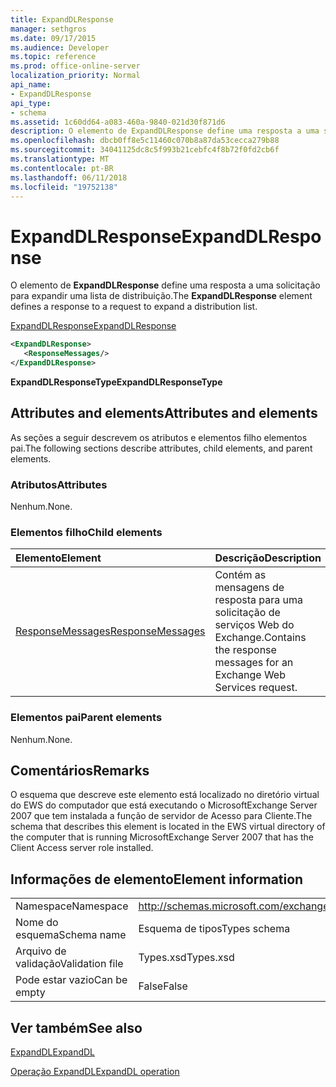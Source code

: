 ```yaml
---
title: ExpandDLResponse
manager: sethgros
ms.date: 09/17/2015
ms.audience: Developer
ms.topic: reference
ms.prod: office-online-server
localization_priority: Normal
api_name:
- ExpandDLResponse
api_type:
- schema
ms.assetid: 1c60dd64-a083-460a-9840-021d30f871d6
description: O elemento de ExpandDLResponse define uma resposta a uma solicitação para expandir uma lista de distribuição.
ms.openlocfilehash: dbcb0ff8e5c11460c070b8a87da53cecca279b88
ms.sourcegitcommit: 34041125dc8c5f993b21cebfc4f8b72f0fd2cb6f
ms.translationtype: MT
ms.contentlocale: pt-BR
ms.lasthandoff: 06/11/2018
ms.locfileid: "19752138"
---
```

# <a name="expanddlresponse"></a><span data-ttu-id="5f717-103">ExpandDLResponse</span><span class="sxs-lookup"><span data-stu-id="5f717-103">ExpandDLResponse</span></span>

<span data-ttu-id="5f717-104">O elemento de **ExpandDLResponse** define uma resposta a uma solicitação para expandir uma lista de distribuição.</span><span class="sxs-lookup"><span data-stu-id="5f717-104">The **ExpandDLResponse** element defines a response to a request to expand a distribution list.</span></span> 
  
[<span data-ttu-id="5f717-105">ExpandDLResponse</span><span class="sxs-lookup"><span data-stu-id="5f717-105">ExpandDLResponse</span></span>](expanddlresponse.md)
  
```xml
<ExpandDLResponse>
   <ResponseMessages/>
</ExpandDLResponse>
```

 <span data-ttu-id="5f717-106">**ExpandDLResponseType**</span><span class="sxs-lookup"><span data-stu-id="5f717-106">**ExpandDLResponseType**</span></span>
## <a name="attributes-and-elements"></a><span data-ttu-id="5f717-107">Attributes and elements</span><span class="sxs-lookup"><span data-stu-id="5f717-107">Attributes and elements</span></span>

<span data-ttu-id="5f717-108">As seções a seguir descrevem os atributos e elementos filho elementos pai.</span><span class="sxs-lookup"><span data-stu-id="5f717-108">The following sections describe attributes, child elements, and parent elements.</span></span>
  
### <a name="attributes"></a><span data-ttu-id="5f717-109">Atributos</span><span class="sxs-lookup"><span data-stu-id="5f717-109">Attributes</span></span>

<span data-ttu-id="5f717-110">Nenhum.</span><span class="sxs-lookup"><span data-stu-id="5f717-110">None.</span></span>
  
### <a name="child-elements"></a><span data-ttu-id="5f717-111">Elementos filho</span><span class="sxs-lookup"><span data-stu-id="5f717-111">Child elements</span></span>

|<span data-ttu-id="5f717-112">**Elemento**</span><span class="sxs-lookup"><span data-stu-id="5f717-112">**Element**</span></span>|<span data-ttu-id="5f717-113">**Descrição**</span><span class="sxs-lookup"><span data-stu-id="5f717-113">**Description**</span></span>|
|:-----|:-----|
|[<span data-ttu-id="5f717-114">ResponseMessages</span><span class="sxs-lookup"><span data-stu-id="5f717-114">ResponseMessages</span></span>](responsemessages.md) <br/> |<span data-ttu-id="5f717-115">Contém as mensagens de resposta para uma solicitação de serviços Web do Exchange.</span><span class="sxs-lookup"><span data-stu-id="5f717-115">Contains the response messages for an Exchange Web Services request.</span></span>  <br/> |
   
### <a name="parent-elements"></a><span data-ttu-id="5f717-116">Elementos pai</span><span class="sxs-lookup"><span data-stu-id="5f717-116">Parent elements</span></span>

<span data-ttu-id="5f717-117">Nenhum.</span><span class="sxs-lookup"><span data-stu-id="5f717-117">None.</span></span>
  
## <a name="remarks"></a><span data-ttu-id="5f717-118">Comentários</span><span class="sxs-lookup"><span data-stu-id="5f717-118">Remarks</span></span>

<span data-ttu-id="5f717-119">O esquema que descreve este elemento está localizado no diretório virtual do EWS do computador que está executando o MicrosoftExchange Server 2007 que tem instalada a função de servidor de Acesso para Cliente.</span><span class="sxs-lookup"><span data-stu-id="5f717-119">The schema that describes this element is located in the EWS virtual directory of the computer that is running MicrosoftExchange Server 2007 that has the Client Access server role installed.</span></span>
  
## <a name="element-information"></a><span data-ttu-id="5f717-120">Informações de elemento</span><span class="sxs-lookup"><span data-stu-id="5f717-120">Element information</span></span>

|||
|:-----|:-----|
|<span data-ttu-id="5f717-121">Namespace</span><span class="sxs-lookup"><span data-stu-id="5f717-121">Namespace</span></span>  <br/> |http://schemas.microsoft.com/exchange/services/2006/types  <br/> |
|<span data-ttu-id="5f717-122">Nome do esquema</span><span class="sxs-lookup"><span data-stu-id="5f717-122">Schema name</span></span>  <br/> |<span data-ttu-id="5f717-123">Esquema de tipos</span><span class="sxs-lookup"><span data-stu-id="5f717-123">Types schema</span></span>  <br/> |
|<span data-ttu-id="5f717-124">Arquivo de validação</span><span class="sxs-lookup"><span data-stu-id="5f717-124">Validation file</span></span>  <br/> |<span data-ttu-id="5f717-125">Types.xsd</span><span class="sxs-lookup"><span data-stu-id="5f717-125">Types.xsd</span></span>  <br/> |
|<span data-ttu-id="5f717-126">Pode estar vazio</span><span class="sxs-lookup"><span data-stu-id="5f717-126">Can be empty</span></span>  <br/> |<span data-ttu-id="5f717-127">False</span><span class="sxs-lookup"><span data-stu-id="5f717-127">False</span></span>  <br/> |
   
## <a name="see-also"></a><span data-ttu-id="5f717-128">Ver também</span><span class="sxs-lookup"><span data-stu-id="5f717-128">See also</span></span>



[<span data-ttu-id="5f717-129">ExpandDL</span><span class="sxs-lookup"><span data-stu-id="5f717-129">ExpandDL</span></span>](expanddl.md)
  
[<span data-ttu-id="5f717-130">Operação ExpandDL</span><span class="sxs-lookup"><span data-stu-id="5f717-130">ExpandDL operation</span></span>](expanddl-operation.md)

